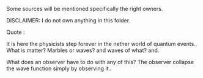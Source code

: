 Some sources will be mentioned specifically the right owners. 

DISCLAIMER:
I do not own anything in this folder.

Quote : 

It is here the physicists step forever in the nether world of quantum events.. 
What is matter? Marbles or waves? and waves of what? and.

What does an observer have to do with any of this?
The observer collapse the wave function simply by observing it..


